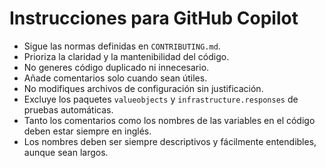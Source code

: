 # Instrucciones para GitHub Copilot

- Sigue las normas definidas en `CONTRIBUTING.md`.
- Prioriza la claridad y la mantenibilidad del código.
- No generes código duplicado ni innecesario.
- Añade comentarios solo cuando sean útiles.
- No modifiques archivos de configuración sin justificación.
- Excluye los paquetes `valueobjects` y `infrastructure.responses` de pruebas automáticas.
- Tanto los comentarios como los nombres de las variables en el código deben estar siempre en inglés.
- Los nombres deben ser siempre descriptivos y fácilmente entendibles, aunque sean largos.